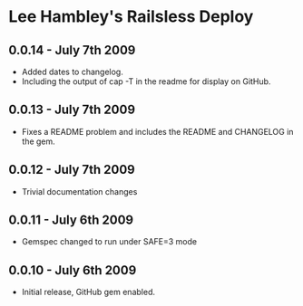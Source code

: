 # Lee Hambley's Railsless Deploy

## 0.0.14 - July 7th 2009

* Added dates to changelog.
* Including the output of cap -T in the readme for display on GitHub.

## 0.0.13 - July 7th 2009

* Fixes a README problem and includes the README and CHANGELOG in the gem.

## 0.0.12 - July 7th 2009

* Trivial documentation changes

## 0.0.11 - July 6th 2009

* Gemspec changed to run under SAFE=3 mode

## 0.0.10 - July 6th 2009

* Initial release, GitHub gem enabled.